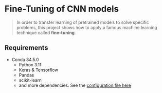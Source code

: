 # Fine-Tuning of CNN models

> In order to transfer learning of pretrained models to solve specific problems, this project shows how to apply a famous machine learning technique called **fine-tuning**.

## Requirements

- Conda 34.5.0
  - Python 3.11
  - Keras & Tensorflow
  - Pandas
  - scikit-learn
  - and more dependencies. See the [configuration file here](./environment.yml)
